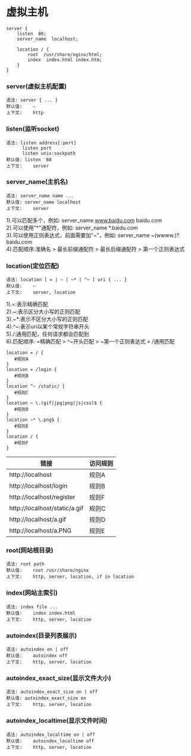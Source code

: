 # 虚拟主机


```
server { 
    listen  80; 
    server_name  localhost; 

    location / { 
        root  /usr/share/nginx/html;
        index  index.html index.htm; 
    } 
}
```

### server(虚拟主机配置)

```
语法: server { ... }
默认值:	—
上下文:	http
```

### listen(监听socket)

```
语法: listen address[:port] 
      listen port
      listen unix:sockpath
默认值: listen  80
上下文:	server
```

### server_name(主机名)

```
语法: server_name name ...
默认值: server_name localhost
上下文:	server
```

1).可以匹配多个，例如: server_name www.baidu.com baidu.com<br>
2).可以使用"*"通配符，例如: server_name *.baidu.com<br>
3).可以使用正则表达式，前面需要加"~"，例如: server_name ~(wwww\.)?baidu\.com<br>
4).匹配顺序:准确名 > 最长前缀通配符 > 最长后缀通配符 > 第一个正则表达式

### location(定位匹配)

```
语法: location [ = | ~ | ~* | ^~ ] uri { ... }
默认值:	—
上下文:	server, location
```

1).=:表示精确匹配<br>
2).~:表示区分大小写的正则匹配<br>
3).~*:表示不区分大小写的正则匹配<br>
4).^~:表示uri以某个常规字符串开头<br>
5)./:通用匹配，任何请求都会匹配到<br>
6).匹配顺序: =精确匹配 > ^~开头匹配 > ~第一个正则表达式 > /通用匹配

```
location = / {  
   #规则A  
}  
location = /login {  
   #规则B  
}  
location ^~ /static/ {  
   #规则C  
}  
location ~ \.(gif|jpg|png|js|css)$ {  
   #规则D  
}  
location ~* \.png$ {  
   #规则E  
}  
location / {  
   #规则F
}  
```

链接|访问规则
--|--
http://localhost|规则A
http://localhost/login|规则B
http://localhost/register|规则F
http://localhost/static/a.gif|规则C
http://localhost/a.gif|规则D
http://localhost/a.PNG|规则E


### root(网站根目录)

```
语法: root path
默认值:	root /usr/share/nginx
上下文:	http, server, location, if in location
```

### index(网站主索引)

```
语法: index file ...
默认值:	index index.html
上下文:	http, server, location
```

### autoindex(目录列表展示)

```
语法: autoindex on | off
默认值:	autoindex off
上下文:	http, server, location
```

### autoindex_exact_size(显示文件大小)

```
语法: autoindex_exact_size on | off
默认值: autoindex_exact_size on
上下文:	http, server, location
```

### autoindex_localtime(显示文件时间)

```
语法: autoindex_localtime on | off
默认值:	autoindex_localtime off
上下文:	http, server, location
```